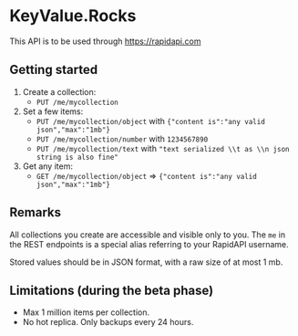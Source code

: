 KeyValue.Rocks
==============

This API is to be used through https://rapidapi.com

Getting started
---------------

1. Create a collection:
    - `PUT /me/mycollection`
2. Set a few items: 
    - `PUT /me/mycollection/object` with `{"content is":"any valid json","max":"1mb"}`
    - `PUT /me/mycollection/number` with `1234567890`
    - `PUT /me/mycollection/text` with `"text serialized \\t as \\n json string is also fine"`
3. Get any item:
    - `GET /me/mycollection/object` => `{"content is":"any valid json","max":"1mb"}`


Remarks
-------

All collections you create are accessible and visible only to you.
The `me` in the REST endpoints is a special alias referring to your RapidAPI username.

Stored values should be in JSON format, with a raw size of at most 1 mb.


Limitations (during the beta phase)
-----------------------------------

- Max 1 million items per collection.
- No hot replica. Only backups every 24 hours.
